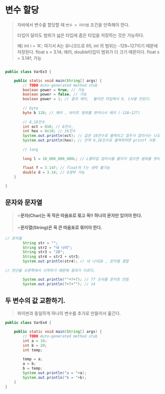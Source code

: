 # 변수 할당

>  자바에서 변수를 할당할 때 `변수 > 리터럴` 조건을 만족해야 한다.
>
> 타입이 달라도 범위가 넓은 타입에 좁은 타입을 저장하는 것은 가능하다.
>
> 예) 
> int i = 'A'; 여기서 A는 유니코드로 65, int 의 범위는 -128~127이기 때문에 저장된다.
> float s = 3.14; 에러, double타입이 범위가 더 크기 때문이다.
> float s  = 3.14f; 가능



```java

public class VarEx3 {

	public static void main(String[] args) {
		// TODO Auto-generated method stub
		boolean power = true; // 가능
		boolean power = false; // 가능
		boolean power = 1; // 결과 에러,  불리언 타입에서 0, 1사용 안된다.
		
        // byte
		byte b 128; // 에러 , 바이트 범위를 벗어나서 에러 (-128~127)
		
        // 8,16진수
		int oct = 010; // 8진수,
		int hex = 0x10; // 16진수
		System.out.println(oct); // 값은 10진수로 출력되고 접두사 접미사는 나오지 않는다.
		System.out.println(hex); // 만약 8,16진수로 출력하려면 printf 사용
		
        // long
         
		long l = 10_000_000_000L; // L롱타입 접미사를 붙이지 않으면 범위를 벗어나 에러가 발생한다.
		
		float f = 3.14f; // float의 f는 생략 불가능
		double d = 3.14; // d생략 가능  
	}

}

```



## 문자와 문자열

> ⭐**문자(Char)는 꼭 작은 따옴표로 묶고 꼭!! 하나의 문자만 있어야 한다.**
>
> ⭐**문자열(String)은 꼭 큰 따옴표로 묶어야 한다.**

```java
// 문자열
		String str = "";
		String str2 = "내 나이";
		String str3 = "28";
		String str4 = str2 + str3; 
		System.out.println(str4); // 내 나이28 , 문자열 결합
		
// 연산을 오른쪽에서 시작하기 때문에 결과가 다르다.

		System.out.println(""+7+7); // 77 숫자를 문자로 만듬
		System.out.println(7+7+""); // 14
```





## 두 변수의 값 교환하기.

> 파이썬과 동일하게 하나의 변수를 추가로 만들어서 옮긴다.

```java
public class VarEx4 {

	public static void main(String[] args) {
		// TODO Auto-generated method stub
		int a = 10;
		int b = 20;
		int temp;
		
		temp = a;
		a = b;
		b = temp;
		System.out.println("a = "+a);
		System.out.println("b = "+b);	
	}
}
```

